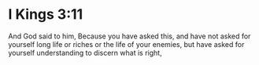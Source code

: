 # I Kings 3:11

And God said to him, Because you have asked this, and have not asked for yourself long life or riches or the life of your enemies, but have asked for yourself understanding to discern what is right,
